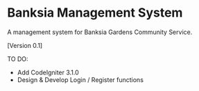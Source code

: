 # Banksia Management System

A management system for Banksia Gardens Community Service.

[Version 0.1]

TO DO:
- Add CodeIgniter 3.1.0
- Design & Develop Login / Register functions